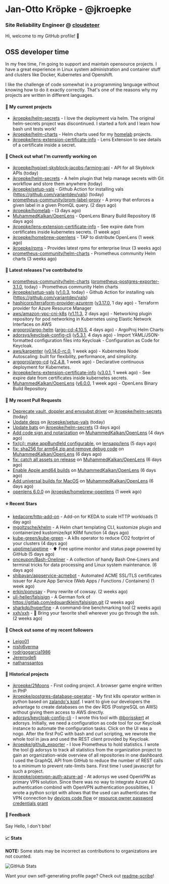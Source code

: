 # Jan-Otto Kröpke - @jkroepke
### Site Reliability Engineer @ [cloudeteer](https://github.com/adorsys)

Hi, welcome to my GitHub profile! 👋

## OSS developer time
In my free time, I'm going to support and maintain opensource projects. I have a great experience in Linux system administration and container stuff and clusters like Docker, Kubernetes and Openshift.

I like the challenge of code somewhat in a programming language without knowing how to do it exactly correctly. That's one of the reasons why my projects are written in different languages.

#### 🌱 My current projects
- [jkroepke/helm-secrets](https://github.com/jkroepke/helm-secrets) - I love the deployment via helm. The original helm-secrets project was discontinued. I started a fork and I learn how bash unit tests work!
- [jkroepke/helm-charts](https://github.com/jkroepke/helm-charts) - Helm charts used for my [homelab](https://github.com/jkroepke/homelab) projects.
- [jkroepke/lens-extension-certificate-info](https://github.com/jkroepke/lens-extension-certificate-info) - Lens Extension to see details of a certificate inside a secret.

#### 👷 Check out what I'm currently working on

- [jkroepke/hypixel-skyblock-jacobs-farming-api](https://github.com/jkroepke/hypixel-skyblock-jacobs-farming-api) - API for all Skyblock APIs (today)
- [jkroepke/helm-secrets](https://github.com/jkroepke/helm-secrets) - A helm plugin that help manage secrets with Git workflow and store them anywhere (today)
- [jkroepke/setup-vals](https://github.com/jkroepke/setup-vals) - Github Action for installing vals (https://github.com/variantdev/vals) (today)
- [prometheus-community/prom-label-proxy](https://github.com/prometheus-community/prom-label-proxy) - A proxy that enforces a given label in a given PromQL query. (2 days ago)
- [jkroepke/homelab](https://github.com/jkroepke/homelab) -  (3 days ago)
- [MuhammedKalkan/OpenLens](https://github.com/MuhammedKalkan/OpenLens) - OpenLens Binary Build Repository (6 days ago)
- [jkroepke/lens-extension-certificate-info](https://github.com/jkroepke/lens-extension-certificate-info) - See expire date from certificates inside kubernetes secrets. (1 week ago)
- [jkroepke/homebrew-openlens](https://github.com/jkroepke/homebrew-openlens) - TAP to distribute OpenLens (1 week ago)
- [jkroepke/rpms](https://github.com/jkroepke/rpms) - Provides latest rpms for enterprise linux (3 weeks ago)
- [prometheus-community/helm-charts](https://github.com/prometheus-community/helm-charts) - Prometheus community Helm charts (3 weeks ago)

#### 🔭 Latest releases I've contributed to

- [prometheus-community/helm-charts](https://github.com/prometheus-community/helm-charts) ([prometheus-postgres-exporter-3.1.0](https://github.com/prometheus-community/helm-charts/releases/tag/prometheus-postgres-exporter-3.1.0), today) - Prometheus community Helm charts
- [jkroepke/setup-vals](https://github.com/jkroepke/setup-vals) ([v1.0.3](https://github.com/jkroepke/setup-vals/releases/tag/v1.0.3), today) - Github Action for installing vals (https://github.com/variantdev/vals)
- [hashicorp/terraform-provider-azurerm](https://github.com/hashicorp/terraform-provider-azurerm) ([v3.17.0](https://github.com/hashicorp/terraform-provider-azurerm/releases/tag/v3.17.0), 1 day ago) - Terraform provider for Azure Resource Manager
- [aws/amazon-vpc-cni-k8s](https://github.com/aws/amazon-vpc-cni-k8s) ([v1.11.3](https://github.com/aws/amazon-vpc-cni-k8s/releases/tag/v1.11.3), 2 days ago) - Networking plugin repository for pod networking in Kubernetes using Elastic Network Interfaces on AWS
- [argoproj/argo-helm](https://github.com/argoproj/argo-helm) ([argo-cd-4.10.5](https://github.com/argoproj/argo-helm/releases/tag/argo-cd-4.10.5), 4 days ago) - ArgoProj Helm Charts
- [adorsys/keycloak-config-cli](https://github.com/adorsys/keycloak-config-cli) ([v5.3.1](https://github.com/adorsys/keycloak-config-cli/releases/tag/v5.3.1), 4 days ago) - Import YAML/JSON-formatted configuration files into Keycloak - Configuration as Code for Keycloak.
- [aws/karpenter](https://github.com/aws/karpenter) ([v0.14.0-rc.0](https://github.com/aws/karpenter/releases/tag/v0.14.0-rc.0), 1 week ago) - Kubernetes Node Autoscaling: built for flexibility, performance, and simplicity.
- [argoproj/argo-cd](https://github.com/argoproj/argo-cd) ([v2.4.8](https://github.com/argoproj/argo-cd/releases/tag/v2.4.8), 1 week ago) - Declarative continuous deployment for Kubernetes.
- [jkroepke/lens-extension-certificate-info](https://github.com/jkroepke/lens-extension-certificate-info) ([v3.0.1](https://github.com/jkroepke/lens-extension-certificate-info/releases/tag/v3.0.1), 1 week ago) - See expire date from certificates inside kubernetes secrets.
- [MuhammedKalkan/OpenLens](https://github.com/MuhammedKalkan/OpenLens) ([v6.0.0](https://github.com/MuhammedKalkan/OpenLens/releases/tag/v6.0.0), 1 week ago) - OpenLens Binary Build Repository

#### 🔨 My recent Pull Requests

- [Deprecate vault, doppler and envsubst driver](https://github.com/jkroepke/helm-secrets/pull/246) on [jkroepke/helm-secrets](https://github.com/jkroepke/helm-secrets) (today)
- [Update deps](https://github.com/jkroepke/setup-vals/pull/34) on [jkroepke/setup-vals](https://github.com/jkroepke/setup-vals) (today)
- [Update bats](https://github.com/jkroepke/helm-secrets/pull/244) on [jkroepke/helm-secrets](https://github.com/jkroepke/helm-secrets) (3 days ago)
- [Add code sign and notarization](https://github.com/MuhammedKalkan/OpenLens/pull/21) on [MuhammedKalkan/OpenLens](https://github.com/MuhammedKalkan/OpenLens) (4 days ago)
- [fix(ci): make appBundleId configurable.](https://github.com/lensapp/lens/pull/5964) on [lensapp/lens](https://github.com/lensapp/lens) (5 days ago)
- [fix: sha256 for arm64 zip and remove debug code](https://github.com/MuhammedKalkan/OpenLens/pull/17) on [MuhammedKalkan/OpenLens](https://github.com/MuhammedKalkan/OpenLens) (6 days ago)
- [fix: catch all assets on release](https://github.com/MuhammedKalkan/OpenLens/pull/16) on [MuhammedKalkan/OpenLens](https://github.com/MuhammedKalkan/OpenLens) (6 days ago)
- [Enable Apple amd64 builds](https://github.com/MuhammedKalkan/OpenLens/pull/15) on [MuhammedKalkan/OpenLens](https://github.com/MuhammedKalkan/OpenLens) (6 days ago)
- [Add universal builds for MacOS](https://github.com/MuhammedKalkan/OpenLens/pull/14) on [MuhammedKalkan/OpenLens](https://github.com/MuhammedKalkan/OpenLens) (6 days ago)
- [openlens 6.0.0](https://github.com/jkroepke/homebrew-openlens/pull/6) on [jkroepke/homebrew-openlens](https://github.com/jkroepke/homebrew-openlens) (1 week ago)

#### ⭐ Recent Stars

- [kedacore/http-add-on](https://github.com/kedacore/http-add-on) - Add-on for KEDA to scale HTTP workloads (1 day ago)
- [mgoltzsche/khelm](https://github.com/mgoltzsche/khelm) - A Helm chart templating CLI, kustomize plugin and containerized kustomize/kpt KRM function (4 days ago)
- [kube-green/kube-green](https://github.com/kube-green/kube-green) - A k8s operator to reduce CO2 footprint of your clusters (4 days ago)
- [upptime/upptime](https://github.com/upptime/upptime) - ⬆️ Free uptime monitor and status page powered by GitHub (5 days ago)
- [onceupon/Bash-Oneliner](https://github.com/onceupon/Bash-Oneliner) - A collection of handy Bash One-Liners and terminal tricks for data processing and Linux system maintenance. (6 days ago)
- [shibayan/appservice-acmebot](https://github.com/shibayan/appservice-acmebot) - Automated ACME SSL/TLS certificates issuer for Azure App Service (Web Apps / Functions / Containers) (1 week ago)
- [erkin/ponysay](https://github.com/erkin/ponysay) - Pony rewrite of cowsay. (2 weeks ago)
- [uli-heller/falsisign](https://github.com/uli-heller/falsisign) - A German fork of https://gitlab.com/edouardklein/falsisign.git (2 weeks ago)
- [sharkdp/hyperfine](https://github.com/sharkdp/hyperfine) - A command-line benchmarking tool (2 weeks ago)
- [xxh/xxh](https://github.com/xxh/xxh) - 🚀 Bring your favorite shell wherever you go through the ssh. (2 weeks ago)

#### 👯 Check out some of my recent followers

- [Leigo01](https://github.com/Leigo01)
- [nishi6verma](https://github.com/nishi6verma)
- [rodrigogarcia1986](https://github.com/rodrigogarcia1986)
- [Jeremydefi](https://github.com/Jeremydefi)
- [nathanssantos](https://github.com/nathanssantos)

#### 📜 Historical projects
- [jkroepke/2Moons](https://github.com/jkroepke/2Moons) - First coding project. A browser game engine written in PHP
- [jkroepke/postgres-database-operator](https://github.com/jkroepke/postgres-database-operator) - My first k8s operator written in python based on [zalando's kopf](https://github.com/zalando-incubator/kopf). I want to give our developers the advantage to create databases on the dev RDS (PostgreSQL on AWS) without giving them access to AWS directly.
- [adorsys/keycloak-config-cli](https://github.com/adorsys/keycloak-config-cli) - I wrote this tool with [@borisskert](https://github.com/borisskert) at adorsys. Initially, we need a configuration as code tool for our Keycloak instance to automate the configuration tasks. Click on the UI was a nogo. After the first PoC with bash and curl scripting, we rewrote the whole tool in java and used the REST client provided by Keycloak.
- [jkroepke/github_exporter](https://github.com/jkroepke/github_exporter) - I love Prometheus to hold statistics. I wrote the tool @ adorsys to track all statistics from the organization project to gain an organization-wide overview of all repositories in one dashboard. I used the GraphQL API from GitHub to reduce the number of REST calls to a minimum to prevent rate-limits bans. First time I used javascript for such a project.
- [jkroepke/openvpn-auth-azure-ad](https://github.com/jkroepke/openvpn-auth-azure-ad) - At adorsys we used OpenVPN as primary VPN solution. Since there was no way to integrate Azure AD authentication combind with OpenVPN authentication possiblities, I wrote a python script with allows that the used can authenticates the VPN connection by [devices code flow](https://docs.microsoft.com/en-us/azure/active-directory/develop/v2-oauth2-device-code) or [resource owner password credentials grant](https://docs.microsoft.com/en-us/azure/active-directory/develop/v2-oauth-ropc)

#### 💬 Feedback

Say Hello, I don't bite!

#### 📈 Stats

**NOTE:** Some stats may be incorrect as contributions to organizations
are not counted.

![GitHub Stats](https://github-readme-stats.vercel.app/api?username=jkroepke&count_private=false&theme=tokyonight&show_icons=true)

Want your own self-generating profile page? Check out [readme-scribe](https://github.com/muesli/readme-scribe)!
